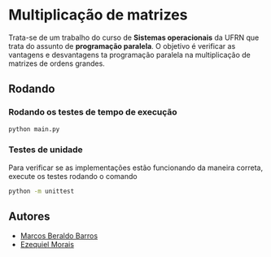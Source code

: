 # Multiplicação de matrizes
Trata-se de um trabalho do curso de **Sistemas operacionais** da UFRN que trata do assunto de **programação paralela**. 
O objetivo é verificar as vantagens e desvantagens ta programação paralela na multiplicação de matrizes de ordens grandes.

## Rodando
### Rodando os testes de tempo de execução

```bash
python main.py
```


### Testes de unidade
Para verificar se as implementações estão funcionando da maneira correta, execute os testes rodando o comando

```bash
python -m unittest
```

## Autores
- [Marcos Beraldo Barros](https://github.com/MarcosBB)
- [Ezequiel Morais](https://github.com/Ezeque)